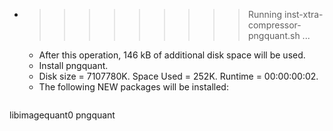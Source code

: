 * >>>>>>>>> Running inst-xtra-compressor-pngquant.sh ...
  * After this operation, 146 kB of additional disk space will be used.
  * Install pngquant.
  * Disk size = 7107780K. Space Used = 252K. Runtime = 00:00:00:02.
  * The following NEW packages will be installed:
  ```bash
libimagequant0 pngquant
  ```
